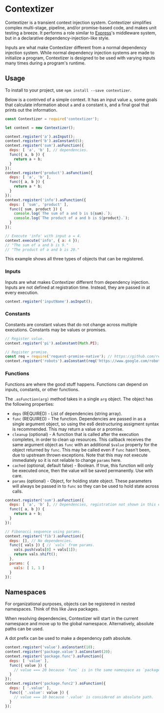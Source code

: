 # Contextizer

Contextizer is a transient context injection system. Contextizer simplifies
complex multi-stage, pipeline, and/or promise-based code, and makes unit testing
a breeze. It performs a
role similar to [Express](https://expressjs.com/)'s middleware system, but in
a declarative dependency-injection-like style.

Inputs are what make Contextizer different from a normal dependency injection system.
While normal dependency injection systems are made to initialize a program, Contextizer
is designed to be used with varying inputs many times during a program's runtime.

## Usage

To install to your project, use `npm install --save contextizer`.

Below is a contrived of a simple context. It has an input value `a`, some goals
that calculate information about `a` and a constant `b`, and a final goal that
prints out the information.

```js
const Contextizer = require('contextizer');

let context = new Contextizer();

context.register('a').asInput();
context.register('b').asConstant(5);
context.register('sum').asFunction({
  deps: [ 'a', 'b' ], // dependencies.
  func({ a, b }) {
    return a + b;
  }
});
context.register('product').asFunction({
  deps: [ 'a', 'b' ],
  func({ a, b }) {
    return a * b;
  }
});
context.register('info').asFunction({
  deps: [ 'sum', 'product' ],
  func({ sum, product }) {
    console.log(`The sum of a and b is ${sum}.`);
    console.log(`The product of a and b is ${product}.`);
  }
});

// Execute 'info' with input a = 4.
context.execute('info', { a: 4 });
// "The sum of a and b is 9."
// "The product of a and b is 20."
```

This example shows all three types of objects that can be registered.

### Inputs

Inputs are what makes Contextizer different from dependency injection.
Inputs are not defined at registration time. Instead, they are passed in at every execution.

```js
context.register('inputName').asInput();
```

### Constants

Constants are constant values that do not change across multiple executions.
Constants may be values or promises.

```js
// Register value.
context.register('pi').asConstant(Math.PI);

// Register promise.
const req = require('request-promise-native'); // https://github.com/request/request-promise-native
context.register('robots').asConstant(req('https://www.google.com/robots.txt'));
```

### Functions

Functions are where the good stuff happens. Functions can depend on inputs, constants,
or other functions.

The `.asFunction(arg)` method takes in a single `arg` object. The object has the following properties:
- `deps` (REQUIRED) - List of dependencies (string array).
- `func` (REQUIRED) - The function. Dependencies are passed in as a single argument object, so
using the es6 destructuring assigment syntax is recommended. This may return a value or a promise.
- `cleanup` (optional) - A function that is called after the execution completes, in order to clean up resources.
This callback receives the same argument object as `func` with an additional `$value` property for the object
returned by `func`. This may be called even if `func` hasn't been, due to upstream thrown exceptions. Note that
this may not execute immediately so it is not reliable to change `params` here.
- `cached` (optional, default false) - Boolean. If true, this function will only be executed once, then the value
will be saved permanently. Use with care.
- `params` (optional) - Object, for holding state object. These parameters will always be passed in to `func` so
they can be used to hold state across calls.

```js
context.register('sum').asFunction({
  deps: [ 'a', 'b' ], // Dependencies, registration not shown in this example.
  func({ a, b }) {
    return a + b;
  }
});

// Fibonacci sequence using params.
context.register('fib').asFunction({
  deps: [], // No dependencies.
  func({ vals }) { // `vals` from params.
    vals.push(vals[0] + vals[1]);
    return vals.shift();
  },
  params: {
    vals: [ 1, 1 ]
  }
});
```

## Namespaces

For organizational purposes, objects can be registered in nested namespaces.
Think of this like Java packages.

When resolving dependencies, Contextizer will start in the current namespace and move up
to the global namespace. Alternatively, absolute paths can be used.

A dot prefix can be used to make a dependency path absolute.

```js
context.register('value').asConstant(10);
context.register('package.value').asConstant(20);
context.register('package.func').asFunction({
  deps: [ 'value' ],
  func({ value }) {
    // value === 20 because `func` is in the same namespace as `package.value`.
  }
});
context.register('package.func2').asFunction({
  deps: [ '.value' ],
  func({ '.value': value }) {
    // value === 10 because '.value' is considered an absolute path.
  }
});
```
